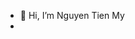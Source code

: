 - 👋 Hi, I’m Nguyen Tien My
- 

<!---
tienmynguyen/tienmynguyen is a ✨ special ✨ repository because its `README.md` (this file) appears on your GitHub profile.
You can click the Preview link to take a look at your changes.
--->
